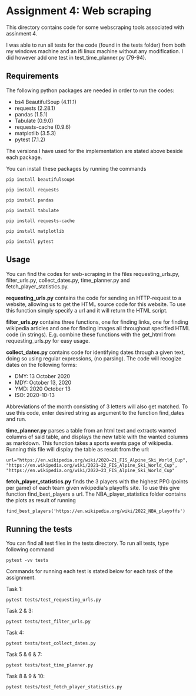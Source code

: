# Assignment 4: Web scraping
This directory contains code for some webscraping tools associated with assinment 4.

I was able to run all tests for the code (found in the tests folder) from both my windows machine and an ifi linux machine without any modification. I did however add one test in test_time_planner.py (79-94).

## Requirements
The following python packages are needed in order to run the codes:

- bs4 BeautifulSoup (4.11.1)
- requests (2.28.1)
- pandas (1.5.1)
- Tabulate (0.9.0)
- requests-cache (0.9.6)
- matplotlib (3.5.3)
- pytest (7.1.2)

The versions I have used for the implementation are stated above beside each package.


You can install these packages by running the commands
```
pip install beautifulsoup4 
```
```
pip install requests 
```
```
pip install pandas
```
```
pip install tabulate
```
```
pip install requests-cache
```
``` 
pip install matplotlib
```
```
pip install pytest
```

## Usage

You can find the codes for web-scraping in the files requesting_urls.py, filter_urls.py, collect_dates.py, time_planner.py and fetch_player_statistics.py.

**requesting_urls.py** contains the code for sending an HTTP-request to a website, allowing us to get the HTML source code for this website. To use this function simply specify a url and it will return the HTML script.

**filter_urls.py** contains three functions, one for finding links, one for finding wikipedia articles and one for finding images all throughout specified HTML code (in strings). E.g. combine these functions with the get_html from requesting_urls.py for easy usage.

**collect_dates.py** contains code for identifying dates through a given text, doing so using regular expressions, (no parsing). The code will recogize dates on the following forms:

- DMY: 13 October 2020
- MDY: October 13, 2020
- YMD: 2020 October 13
- ISO: 2020-10-13

Abbreviations of the month consisting of 3 letters will also get matched. To use this code, enter desired string as argument to the function find_dates and run.

**time_planner.py** parses a table from an html text and extracts wanted columns of said table, and displays the new table with the wanted columns as markdown. This function takes a sports events page of wikipedia. Running this file will display the table as result from the url:
```
url="https://en.wikipedia.org/wiki/2020–21_FIS_Alpine_Ski_World_Cup",
"https://en.wikipedia.org/wiki/2021–22_FIS_Alpine_Ski_World_Cup",
"https://en.wikipedia.org/wiki/2022–23_FIS_Alpine_Ski_World_Cup"

```

**fetch_player_statistics.py** finds the 3 players with the highest PPG (points per game) of each team given wikipedia's playoffs site. To use this give function find_best_players a url. The NBA_player_statistics folder contains the plots as result of running 
```
find_best_players('https://en.wikipedia.org/wiki/2022_NBA_playoffs')
```

## Running the tests
You can find all test files in the tests directory. To run all tests, type following command
```
pytest -vv tests
```

Commands for running each test is stated below for each task of the assignment.

Task 1:
```
pytest tests/test_requesting_urls.py
```

Task 2 & 3:
```
pytest tests/test_filter_urls.py
```

Task 4:
```
pytest tests/test_collect_dates.py
```

Task 5 & 6 & 7:
```
pytest tests/test_time_planner.py
```

Task 8 & 9 & 10:
```
pytest tests/test_fetch_player_statistics.py
```
